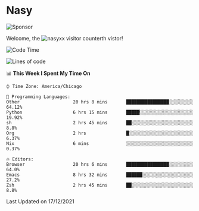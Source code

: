 # Nasy

<!--
<p align="center">
<img height="200" src="https://github-readme-stats.vercel.app/api?username=nasyxx&count_private=true&show_icons=true&theme=dracula&include_all_commits=true"/>
<img height="200" src="https://github-readme-stats.vercel.app/api/top-langs/?username=nasyxx&theme=dracula&hide=html,jupyter+notebook&count_private=true&show_icons=true"/>
</p>

  
----------------
-->

![Sponsor](https://img.shields.io/static/v1.svg?label=Sponsor&message=%E2%9D%A4&logo=GitHub&style=flat&color=pink)
 
Welcome, the ![nasyxx visitor counter](https://count.getloli.com/get/@nasyxx?theme=rule34)th vistor!
 
<!--START_SECTION:waka-->
![Code Time](http://img.shields.io/badge/Code%20Time-1%2C583%20hrs%2034%20mins-blue)

![Lines of code](https://img.shields.io/badge/From%20Hello%20World%20I%27ve%20Written-5%20Million%20lines%20of%20code-blue)

📊 **This Week I Spent My Time On** 

```text
⌚︎ Time Zone: America/Chicago

💬 Programming Languages: 
Other                    20 hrs 8 mins       ████████████████░░░░░░░░░   64.12% 
Python                   6 hrs 15 mins       █████░░░░░░░░░░░░░░░░░░░░   19.92% 
sh                       2 hrs 45 mins       ██░░░░░░░░░░░░░░░░░░░░░░░   8.8% 
Org                      2 hrs               █░░░░░░░░░░░░░░░░░░░░░░░░   6.37% 
Nix                      6 mins              ░░░░░░░░░░░░░░░░░░░░░░░░░   0.37%

🔥 Editors: 
Browser                  20 hrs 6 mins       ████████████████░░░░░░░░░   64.0% 
Emacs                    8 hrs 32 mins       ██████░░░░░░░░░░░░░░░░░░░   27.2% 
Zsh                      2 hrs 45 mins       ██░░░░░░░░░░░░░░░░░░░░░░░   8.8%

```


 Last Updated on 17/12/2021
<!--END_SECTION:waka-->

<!-- ![visitors](https://visitor-badge.laobi.icu/badge?page_id=nasyxx.nasyxx) -->
